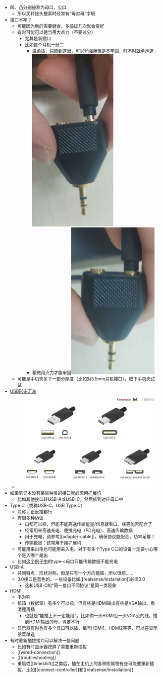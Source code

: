 - 凹、凸分别被称为母口、公口
  - 所以买转接头搜索时经常有“母对母”字眼
- 接口不牢？
  - 可能因为新的需要磨合，多插拔几次就会变好
  - 有时可能可以适当用大点力（不要过分）
    - 尤其是新插口
    - 比如这个耳机一分二
      - 温柔插，只能到这里，可以勉强用但是不牢固，时不时就单声道![](not-stable.png)
      - 稍微用点力才能牢固![](stable.png)
  - 可能是手机壳多了一部分厚度（比如对3.5mm耳机接口）。取下手机壳试试
- [USB形态汇总](https://www.viewsonic.com/library/tech/usb-c-usb-b-and-usb-a-whats-the-difference/)
  - ![](usb.png)
- 如果笔记本没有某些种类的接口就必须用[扩展坞](https://baike.baidu.com/item/%E6%89%A9%E5%B1%95%E5%9D%9E/9493210)
  - 比如其他接口转USB-A或USB-C，然后插到对应母口中
- Type C（或称USB-C，USB Type C）
  - 对称，正反插都行
  - 有很多种协议
    - 口都可以插，但能不能高速传输能量/信息就看口、线等能否配合了
    - 经常用来高速充电、便携充电（PD充电）、高速传输数据
    - 用于充电，请参考[[adapter-cable]]，确保协议能配合，功率足够！
    - 传输数据：还常用于接扩展坞
  - 可能用来出电也可能用来入电。对于有多个Type C口的设备一定要小心哪个是入哪个是出
  - 比如[这个例子中](https://blog.csdn.net/Diffserv_/article/details/115211061)的type-c母口只能传输数据不能充电
- USB-A
  - 共同特点：形状对称，但是只有一个方向能插，所以很烦……
  - 3.0接口是蓝色的。一些设备比如[[realsense/installation]]必须3.0
    - 这和USB-C的“同一接口不同协议”是同一类现象
- HDMI
  - 不对称
  - 机箱（数据源）有多个可以插，但有些是HDMI输出有些是VGA输出。看清楚再插
    - 也就是“能插上不一定能用”。比如你一头HDMI公一头VGA公的线，插到HDMI输出的母，肯定不行
  - 显示器有时也有多个母口可以插，编号HDMI1，HDMI2等等，可以在显示器菜单选
- 有时重新插拔接口可以解决一些问题
  - 比如有时显示器熄屏了需要重新插拔
  - [[wired-connection]]
  - [[troubleshooting]]
  - 重启或[[timeshift]]之类后，插在主机上的各种附属物有些可能要重新插拔，比如[[connect-controller]]和[[realsense/installation]]